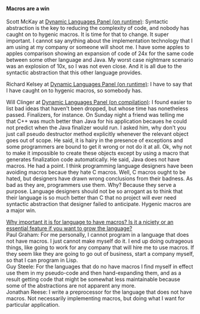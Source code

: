 #### Macros are a win

Scott McKay at [Dynamic Languages Panel (on runtime)](https://www.youtube.com/watch?v=SjbtEnfm7_Q): Syntactic abstraction is the key to reducing the complexity of code, and nobody has caught on to hygenic macros. It is time for that to change. It super important. I cannot say anything about the implementation technology that I am using at my company or someone will shoot me. I have some apples to apples comparison showing an expansion of code of 24x for the same code between some other language and Java. My worst case nightmare scenario was an explosion of 10x, so I was not even close. And it is all due to the syntactic abstraction that this other language provides. 

Richard Kelsey at [Dynamic Languages Panel (on runtime)](https://www.youtube.com/watch?v=SjbtEnfm7_Q): I have to say that I have caught on to hygenic macros, so somebody has.

Will Clinger at [Dynamic Languages Panel (on compilation)](https://www.youtube.com/watch?v=wbEMFMioLto): I found easier to list bad ideas that haven't been dropped, but whose time has nonetheless passed. Finalizers, for instance. On Sunday night a friend was telling me that C++ was much better than Java for his application becaues he could not predict when the Java finalizer would run. I asked him, why don't you just call pseudo destructor method explicitly whenever the relevant object goes out of scope. He said, it is hairy in the presence of exceptions and some programmers are bound to get it wrong or not do it at all. Ok, why not to make it impossible to create these objects except by using a macro that generates finalization code automatically. He said, Java does not have macros. He had a point. I think programming language designers have been avoiding macros becaue they hate C macros. Well, C macros ought to be hated, but designers have drawn wrong conclusions from their badness. As bad as they are, programmers use them. Why? Because they serve a purpose. Language designers should not be so arrogant as to think that their language is so much better than C that no project will ever need syntactic abstraction that designer failed to anticipate. Hygenic macros are a major win.

[Why important it is for language to have macros? Is it a niciety or an essential feature if you want to grow the language?](http://www.youtube.com/watch?v=agw-wlHGi0E&t=1h14m25s)  
Paul Graham: For me personally, I cannot program in a language that does not have macros. I just cannot make myself do it. I end up doing outrageous things, like going to work for any company that will hire me to use macros. If they seem like they are going to go out of business, start a company myself, so that I can program in Lisp.  
Guy Steele: For the languages that do no have macros I find myself in effect use them in my pseudo-code and then hand-expanding them, and as a result getting code that might be somewhat less maintainable because some of the abstractions are not apparent any more.  
Jonathan Reese: I write a preprocessor for the language that does not have macros. Not necessarily implementing macros, but doing what I want for particular application. 

